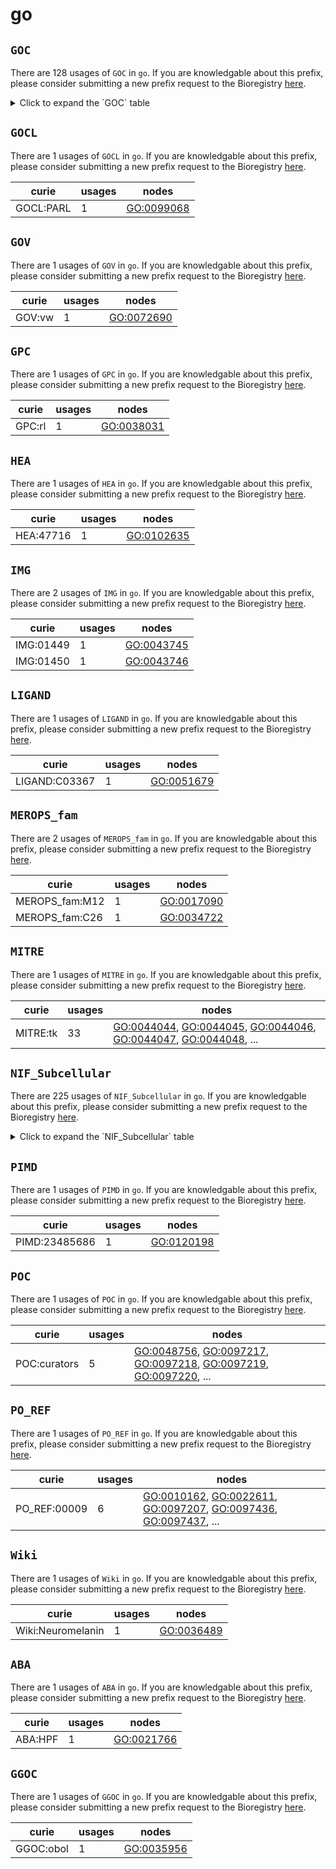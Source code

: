 # go

## `GOC`

There are 128 usages of `GOC` in `go`.
If you are knowledgable about this prefix, please consider submitting a new prefix
request to the Bioregistry [here](https://github.com/biopragmatics/bioregistry/issues/new?assignees=cthoyt&labels=New%2CPrefix&template=new-prefix.yml&title=%5BResource%5D%3A%20GOC).

<details>
<summary>Click to expand the `GOC` table</summary>

| curie                              |   usages | nodes                                                                                                                                                                                                                                                                                            |
|------------------------------------|----------|--------------------------------------------------------------------------------------------------------------------------------------------------------------------------------------------------------------------------------------------------------------------------------------------------|
| GOC:TermGenie                      |     4496 | [GO:0000917](http://purl.obolibrary.org/obo/GO_0000917), [GO:0002036](http://purl.obolibrary.org/obo/GO_0002036), [GO:0002037](http://purl.obolibrary.org/obo/GO_0002037), [GO:0002038](http://purl.obolibrary.org/obo/GO_0002038), [GO:0003352](http://purl.obolibrary.org/obo/GO_0003352), ... |
| GOC:mah                            |     2056 | [GO:0000014](http://purl.obolibrary.org/obo/GO_0000014), [GO:0000027](http://purl.obolibrary.org/obo/GO_0000027), [GO:0000028](http://purl.obolibrary.org/obo/GO_0000028), [GO:0000054](http://purl.obolibrary.org/obo/GO_0000054), [GO:0000055](http://purl.obolibrary.org/obo/GO_0000055), ... |
| GOC:tb                             |      867 | [GO:0000132](http://purl.obolibrary.org/obo/GO_0000132), [GO:0000148](http://purl.obolibrary.org/obo/GO_0000148), [GO:0000452](http://purl.obolibrary.org/obo/GO_0000452), [GO:0000459](http://purl.obolibrary.org/obo/GO_0000459), [GO:0000469](http://purl.obolibrary.org/obo/GO_0000469), ... |
| GOC:obol                           |      791 | [GO:0010411](http://purl.obolibrary.org/obo/GO_0010411), [GO:0032655](http://purl.obolibrary.org/obo/GO_0032655), [GO:0032695](http://purl.obolibrary.org/obo/GO_0032695), [GO:0032735](http://purl.obolibrary.org/obo/GO_0032735), [GO:0035947](http://purl.obolibrary.org/obo/GO_0035947), ... |
| GOC:bf                             |      758 | [GO:0000038](http://purl.obolibrary.org/obo/GO_0000038), [GO:0000165](http://purl.obolibrary.org/obo/GO_0000165), [GO:0000185](http://purl.obolibrary.org/obo/GO_0000185), [GO:0000186](http://purl.obolibrary.org/obo/GO_0000186), [GO:0000836](http://purl.obolibrary.org/obo/GO_0000836), ... |
| GOC:dph                            |      497 | [GO:0000146](http://purl.obolibrary.org/obo/GO_0000146), [GO:0000335](http://purl.obolibrary.org/obo/GO_0000335), [GO:0000336](http://purl.obolibrary.org/obo/GO_0000336), [GO:0000337](http://purl.obolibrary.org/obo/GO_0000337), [GO:0000749](http://purl.obolibrary.org/obo/GO_0000749), ... |
| GOC:add                            |      244 | [GO:0001779](http://purl.obolibrary.org/obo/GO_0001779), [GO:0001865](http://purl.obolibrary.org/obo/GO_0001865), [GO:0001867](http://purl.obolibrary.org/obo/GO_0001867), [GO:0001868](http://purl.obolibrary.org/obo/GO_0001868), [GO:0001869](http://purl.obolibrary.org/obo/GO_0001869), ... |
| GOC:vw                             |      173 | [GO:0000078](http://purl.obolibrary.org/obo/GO_0000078), [GO:0000196](http://purl.obolibrary.org/obo/GO_0000196), [GO:0000348](http://purl.obolibrary.org/obo/GO_0000348), [GO:0000365](http://purl.obolibrary.org/obo/GO_0000365), [GO:0000366](http://purl.obolibrary.org/obo/GO_0000366), ... |
| GOC:signaling                      |      133 | [GO:0000161](http://purl.obolibrary.org/obo/GO_0000161), [GO:0003136](http://purl.obolibrary.org/obo/GO_0003136), [GO:0003306](http://purl.obolibrary.org/obo/GO_0003306), [GO:0003308](http://purl.obolibrary.org/obo/GO_0003308), [GO:0005007](http://purl.obolibrary.org/obo/GO_0005007), ... |
| GOC:mtg_kidney_jan10               |       85 | [GO:0034672](http://purl.obolibrary.org/obo/GO_0034672), [GO:0039003](http://purl.obolibrary.org/obo/GO_0039003), [GO:0039006](http://purl.obolibrary.org/obo/GO_0039006), [GO:0039009](http://purl.obolibrary.org/obo/GO_0039009), [GO:0039011](http://purl.obolibrary.org/obo/GO_0039011), ... |
| GOC:dos                            |       79 | [GO:0008407](http://purl.obolibrary.org/obo/GO_0008407), [GO:0009415](http://purl.obolibrary.org/obo/GO_0009415), [GO:0009725](http://purl.obolibrary.org/obo/GO_0009725), [GO:0009733](http://purl.obolibrary.org/obo/GO_0009733), [GO:0009735](http://purl.obolibrary.org/obo/GO_0009735), ... |
| GOC:sl                             |       72 | [GO:0005980](http://purl.obolibrary.org/obo/GO_0005980), [GO:0005981](http://purl.obolibrary.org/obo/GO_0005981), [GO:0008584](http://purl.obolibrary.org/obo/GO_0008584), [GO:0008585](http://purl.obolibrary.org/obo/GO_0008585), [GO:0008610](http://purl.obolibrary.org/obo/GO_0008610), ... |
| GOC:jl                             |       62 | [GO:0006607](http://purl.obolibrary.org/obo/GO_0006607), [GO:0006928](http://purl.obolibrary.org/obo/GO_0006928), [GO:0009877](http://purl.obolibrary.org/obo/GO_0009877), [GO:0016032](http://purl.obolibrary.org/obo/GO_0016032), [GO:0019048](http://purl.obolibrary.org/obo/GO_0019048), ... |
| GOC:krc                            |       55 | [GO:0000950](http://purl.obolibrary.org/obo/GO_0000950), [GO:0000953](http://purl.obolibrary.org/obo/GO_0000953), [GO:0003918](http://purl.obolibrary.org/obo/GO_0003918), [GO:0004175](http://purl.obolibrary.org/obo/GO_0004175), [GO:0004252](http://purl.obolibrary.org/obo/GO_0004252), ... |
| GOC:rl                             |       53 | [GO:0000124](http://purl.obolibrary.org/obo/GO_0000124), [GO:0000159](http://purl.obolibrary.org/obo/GO_0000159), [GO:0001837](http://purl.obolibrary.org/obo/GO_0001837), [GO:0001905](http://purl.obolibrary.org/obo/GO_0001905), [GO:0001969](http://purl.obolibrary.org/obo/GO_0001969), ... |
| GOC:mtg_heart                      |       50 | [GO:0003139](http://purl.obolibrary.org/obo/GO_0003139), [GO:0003142](http://purl.obolibrary.org/obo/GO_0003142), [GO:0003146](http://purl.obolibrary.org/obo/GO_0003146), [GO:0003161](http://purl.obolibrary.org/obo/GO_0003161), [GO:0003162](http://purl.obolibrary.org/obo/GO_0003162), ... |
| GOC:pr                             |       39 | [GO:0005080](http://purl.obolibrary.org/obo/GO_0005080), [GO:0006490](http://purl.obolibrary.org/obo/GO_0006490), [GO:0007528](http://purl.obolibrary.org/obo/GO_0007528), [GO:0007595](http://purl.obolibrary.org/obo/GO_0007595), [GO:0008303](http://purl.obolibrary.org/obo/GO_0008303), ... |
| GOC:bhm                            |       37 | [GO:0000109](http://purl.obolibrary.org/obo/GO_0000109), [GO:0016602](http://purl.obolibrary.org/obo/GO_0016602), [GO:0017053](http://purl.obolibrary.org/obo/GO_0017053), [GO:0030008](http://purl.obolibrary.org/obo/GO_0030008), [GO:0031297](http://purl.obolibrary.org/obo/GO_0031297), ... |
| GOC:yaf                            |       37 | [GO:0003179](http://purl.obolibrary.org/obo/GO_0003179), [GO:0006636](http://purl.obolibrary.org/obo/GO_0006636), [GO:0006972](http://purl.obolibrary.org/obo/GO_0006972), [GO:0030223](http://purl.obolibrary.org/obo/GO_0030223), [GO:0035623](http://purl.obolibrary.org/obo/GO_0035623), ... |
| GOC:BHF                            |       37 | [GO:0030228](http://purl.obolibrary.org/obo/GO_0030228), [GO:0032615](http://purl.obolibrary.org/obo/GO_0032615), [GO:0032619](http://purl.obolibrary.org/obo/GO_0032619), [GO:0032620](http://purl.obolibrary.org/obo/GO_0032620), [GO:0032621](http://purl.obolibrary.org/obo/GO_0032621), ... |
| GOC:ab                             |       29 | [GO:0009897](http://purl.obolibrary.org/obo/GO_0009897), [GO:0009898](http://purl.obolibrary.org/obo/GO_0009898), [GO:0010009](http://purl.obolibrary.org/obo/GO_0010009), [GO:0031232](http://purl.obolibrary.org/obo/GO_0031232), [GO:0031233](http://purl.obolibrary.org/obo/GO_0031233), ... |
| GOC:bm                             |       25 | [GO:0019068](http://purl.obolibrary.org/obo/GO_0019068), [GO:0039631](http://purl.obolibrary.org/obo/GO_0039631), [GO:0039632](http://purl.obolibrary.org/obo/GO_0039632), [GO:0039633](http://purl.obolibrary.org/obo/GO_0039633), [GO:0043493](http://purl.obolibrary.org/obo/GO_0043493), ... |
| GOC:hjd                            |       24 | [GO:0000154](http://purl.obolibrary.org/obo/GO_0000154), [GO:0004397](http://purl.obolibrary.org/obo/GO_0004397), [GO:0004812](http://purl.obolibrary.org/obo/GO_0004812), [GO:0006400](http://purl.obolibrary.org/obo/GO_0006400), [GO:0009451](http://purl.obolibrary.org/obo/GO_0009451), ... |
| GOC:vk                             |       23 | [GO:0004497](http://purl.obolibrary.org/obo/GO_0004497), [GO:0005129](http://purl.obolibrary.org/obo/GO_0005129), [GO:0005157](http://purl.obolibrary.org/obo/GO_0005157), [GO:0019827](http://purl.obolibrary.org/obo/GO_0019827), [GO:0030330](http://purl.obolibrary.org/obo/GO_0030330), ... |
| GOC:go_curators                    |       21 | [GO:0000703](http://purl.obolibrary.org/obo/GO_0000703), [GO:0002060](http://purl.obolibrary.org/obo/GO_0002060), [GO:0002061](http://purl.obolibrary.org/obo/GO_0002061), [GO:0005345](http://purl.obolibrary.org/obo/GO_0005345), [GO:0005350](http://purl.obolibrary.org/obo/GO_0005350), ... |
| GOC:txnOH                          |       19 | [GO:0001109](http://purl.obolibrary.org/obo/GO_0001109), [GO:0001112](http://purl.obolibrary.org/obo/GO_0001112), [GO:0001172](http://purl.obolibrary.org/obo/GO_0001172), [GO:0001173](http://purl.obolibrary.org/obo/GO_0001173), [GO:0001192](http://purl.obolibrary.org/obo/GO_0001192), ... |
| GOC:cjm                            |       18 | [GO:0000502](http://purl.obolibrary.org/obo/GO_0000502), [GO:0001957](http://purl.obolibrary.org/obo/GO_0001957), [GO:0005922](http://purl.obolibrary.org/obo/GO_0005922), [GO:0008406](http://purl.obolibrary.org/obo/GO_0008406), [GO:0009654](http://purl.obolibrary.org/obo/GO_0009654), ... |
| GOC:cls                            |       18 | [GO:0021504](http://purl.obolibrary.org/obo/GO_0021504), [GO:0021539](http://purl.obolibrary.org/obo/GO_0021539), [GO:0021541](http://purl.obolibrary.org/obo/GO_0021541), [GO:0021547](http://purl.obolibrary.org/obo/GO_0021547), [GO:0021550](http://purl.obolibrary.org/obo/GO_0021550), ... |
| GOC:sart                           |       17 | [GO:0001669](http://purl.obolibrary.org/obo/GO_0001669), [GO:0007593](http://purl.obolibrary.org/obo/GO_0007593), [GO:0015276](http://purl.obolibrary.org/obo/GO_0015276), [GO:0016055](http://purl.obolibrary.org/obo/GO_0016055), [GO:0016322](http://purl.obolibrary.org/obo/GO_0016322), ... |
| GOC:ecd                            |       17 | [GO:0003435](http://purl.obolibrary.org/obo/GO_0003435), [GO:0003725](http://purl.obolibrary.org/obo/GO_0003725), [GO:0004745](http://purl.obolibrary.org/obo/GO_0004745), [GO:0008589](http://purl.obolibrary.org/obo/GO_0008589), [GO:0010501](http://purl.obolibrary.org/obo/GO_0010501), ... |
| GOC:autophagy                      |       15 | [GO:0000045](http://purl.obolibrary.org/obo/GO_0000045), [GO:0000421](http://purl.obolibrary.org/obo/GO_0000421), [GO:0000422](http://purl.obolibrary.org/obo/GO_0000422), [GO:0016240](http://purl.obolibrary.org/obo/GO_0016240), [GO:0016243](http://purl.obolibrary.org/obo/GO_0016243), ... |
| GOC:jh2                            |       15 | [GO:0005656](http://purl.obolibrary.org/obo/GO_0005656), [GO:0006267](http://purl.obolibrary.org/obo/GO_0006267), [GO:0006352](http://purl.obolibrary.org/obo/GO_0006352), [GO:0006354](http://purl.obolibrary.org/obo/GO_0006354), [GO:0016874](http://purl.obolibrary.org/obo/GO_0016874), ... |
| GOC:al                             |       14 | [GO:0005643](http://purl.obolibrary.org/obo/GO_0005643), [GO:0006611](http://purl.obolibrary.org/obo/GO_0006611), [GO:0006886](http://purl.obolibrary.org/obo/GO_0006886), [GO:0036127](http://purl.obolibrary.org/obo/GO_0036127), [GO:0036245](http://purl.obolibrary.org/obo/GO_0036245), ... |
| GOC:rk                             |       13 | [GO:0008544](http://purl.obolibrary.org/obo/GO_0008544), [GO:0009913](http://purl.obolibrary.org/obo/GO_0009913), [GO:0009957](http://purl.obolibrary.org/obo/GO_0009957), [GO:0010481](http://purl.obolibrary.org/obo/GO_0010481), [GO:0010482](http://purl.obolibrary.org/obo/GO_0010482), ... |
| GOC:sp                             |       13 | [GO:0035098](http://purl.obolibrary.org/obo/GO_0035098), [GO:0035605](http://purl.obolibrary.org/obo/GO_0035605), [GO:0036292](http://purl.obolibrary.org/obo/GO_0036292), [GO:0036310](http://purl.obolibrary.org/obo/GO_0036310), [GO:0036317](http://purl.obolibrary.org/obo/GO_0036317), ... |
| GOC:jp                             |       12 | [GO:0070086](http://purl.obolibrary.org/obo/GO_0070086), [GO:0070250](http://purl.obolibrary.org/obo/GO_0070250), [GO:0070300](http://purl.obolibrary.org/obo/GO_0070300), [GO:0070370](http://purl.obolibrary.org/obo/GO_0070370), [GO:0070417](http://purl.obolibrary.org/obo/GO_0070417), ... |
| GOC:rb                             |       11 | [GO:0004574](http://purl.obolibrary.org/obo/GO_0004574), [GO:0030956](http://purl.obolibrary.org/obo/GO_0030956), [GO:0035859](http://purl.obolibrary.org/obo/GO_0035859), [GO:0035965](http://purl.obolibrary.org/obo/GO_0035965), [GO:0036402](http://purl.obolibrary.org/obo/GO_0036402), ... |
| GOC:ebc                            |       11 | [GO:0008432](http://purl.obolibrary.org/obo/GO_0008432), [GO:0035639](http://purl.obolibrary.org/obo/GO_0035639), [GO:0035683](http://purl.obolibrary.org/obo/GO_0035683), [GO:0035684](http://purl.obolibrary.org/obo/GO_0035684), [GO:0035691](http://purl.obolibrary.org/obo/GO_0035691), ... |
| GOC:rph                            |       10 | [GO:0001822](http://purl.obolibrary.org/obo/GO_0001822), [GO:0007042](http://purl.obolibrary.org/obo/GO_0007042), [GO:0010917](http://purl.obolibrary.org/obo/GO_0010917), [GO:0010918](http://purl.obolibrary.org/obo/GO_0010918), [GO:0035752](http://purl.obolibrary.org/obo/GO_0035752), ... |
| GOC:kmv                            |       10 | [GO:0030056](http://purl.obolibrary.org/obo/GO_0030056), [GO:0031045](http://purl.obolibrary.org/obo/GO_0031045), [GO:0032127](http://purl.obolibrary.org/obo/GO_0032127), [GO:0032253](http://purl.obolibrary.org/obo/GO_0032253), [GO:0032256](http://purl.obolibrary.org/obo/GO_0032256), ... |
| GOC:elh                            |        9 | [GO:0003690](http://purl.obolibrary.org/obo/GO_0003690), [GO:0019985](http://purl.obolibrary.org/obo/GO_0019985), [GO:0042276](http://purl.obolibrary.org/obo/GO_0042276), [GO:0060543](http://purl.obolibrary.org/obo/GO_0060543), [GO:0070180](http://purl.obolibrary.org/obo/GO_0070180), ... |
| GOC:mcc                            |        9 | [GO:0005750](http://purl.obolibrary.org/obo/GO_0005750), [GO:0017062](http://purl.obolibrary.org/obo/GO_0017062), [GO:0030848](http://purl.obolibrary.org/obo/GO_0030848), [GO:0032865](http://purl.obolibrary.org/obo/GO_0032865), [GO:0034551](http://purl.obolibrary.org/obo/GO_0034551), ... |
| GOC:pg                             |        8 | [GO:0005096](http://purl.obolibrary.org/obo/GO_0005096), [GO:0039503](http://purl.obolibrary.org/obo/GO_0039503), [GO:0045087](http://purl.obolibrary.org/obo/GO_0045087), [GO:0052157](http://purl.obolibrary.org/obo/GO_0052157), [GO:0052167](http://purl.obolibrary.org/obo/GO_0052167), ... |
| GOC:mtg_lung                       |        8 | [GO:0007171](http://purl.obolibrary.org/obo/GO_0007171), [GO:0060424](http://purl.obolibrary.org/obo/GO_0060424), [GO:0060426](http://purl.obolibrary.org/obo/GO_0060426), [GO:0060428](http://purl.obolibrary.org/obo/GO_0060428), [GO:0060447](http://purl.obolibrary.org/obo/GO_0060447), ... |
| GOC:kad                            |        8 | [GO:0010279](http://purl.obolibrary.org/obo/GO_0010279), [GO:0035647](http://purl.obolibrary.org/obo/GO_0035647), [GO:0035798](http://purl.obolibrary.org/obo/GO_0035798), [GO:0047312](http://purl.obolibrary.org/obo/GO_0047312), [GO:0070382](http://purl.obolibrary.org/obo/GO_0070382), ... |
| GOC:rn                             |        8 | [GO:0036266](http://purl.obolibrary.org/obo/GO_0036266), [GO:0070651](http://purl.obolibrary.org/obo/GO_0070651), [GO:0071885](http://purl.obolibrary.org/obo/GO_0071885), [GO:0090282](http://purl.obolibrary.org/obo/GO_0090282), [GO:0120155](http://purl.obolibrary.org/obo/GO_0120155), ... |
| GOC:jh                             |        7 | [GO:0000404](http://purl.obolibrary.org/obo/GO_0000404), [GO:0016682](http://purl.obolibrary.org/obo/GO_0016682), [GO:0035484](http://purl.obolibrary.org/obo/GO_0035484), [GO:0035486](http://purl.obolibrary.org/obo/GO_0035486), [GO:0035488](http://purl.obolibrary.org/obo/GO_0035488), ... |
| GOC:mtg_cardiac_conduct_nov11      |        7 | [GO:0005222](http://purl.obolibrary.org/obo/GO_0005222), [GO:0060921](http://purl.obolibrary.org/obo/GO_0060921), [GO:0060930](http://purl.obolibrary.org/obo/GO_0060930), [GO:0060931](http://purl.obolibrary.org/obo/GO_0060931), [GO:0086024](http://purl.obolibrary.org/obo/GO_0086024), ... |
| GOC:jsg                            |        7 | [GO:0008022](http://purl.obolibrary.org/obo/GO_0008022), [GO:0018160](http://purl.obolibrary.org/obo/GO_0018160), [GO:0018220](http://purl.obolibrary.org/obo/GO_0018220), [GO:0018221](http://purl.obolibrary.org/obo/GO_0018221), [GO:0036290](http://purl.obolibrary.org/obo/GO_0036290), ... |
| GOC:tair_curators                  |        7 | [GO:0010263](http://purl.obolibrary.org/obo/GO_0010263), [GO:0010683](http://purl.obolibrary.org/obo/GO_0010683), [GO:0010684](http://purl.obolibrary.org/obo/GO_0010684), [GO:0010685](http://purl.obolibrary.org/obo/GO_0010685), [GO:0010686](http://purl.obolibrary.org/obo/GO_0010686), ... |
| GOC:di                             |        7 | [GO:0036164](http://purl.obolibrary.org/obo/GO_0036164), [GO:0036165](http://purl.obolibrary.org/obo/GO_0036165), [GO:0036187](http://purl.obolibrary.org/obo/GO_0036187), [GO:0036240](http://purl.obolibrary.org/obo/GO_0036240), [GO:0036267](http://purl.obolibrary.org/obo/GO_0036267), ... |
| GOC:vesicles                       |        7 | [GO:0070062](http://purl.obolibrary.org/obo/GO_0070062), [GO:0071971](http://purl.obolibrary.org/obo/GO_0071971), [GO:0097189](http://purl.obolibrary.org/obo/GO_0097189), [GO:1903551](http://purl.obolibrary.org/obo/GO_1903551), [GO:1903552](http://purl.obolibrary.org/obo/GO_1903552), ... |
| GOC:rv                             |        7 | [GO:0071605](http://purl.obolibrary.org/obo/GO_0071605), [GO:0071606](http://purl.obolibrary.org/obo/GO_0071606), [GO:0071607](http://purl.obolibrary.org/obo/GO_0071607), [GO:0071608](http://purl.obolibrary.org/obo/GO_0071608), [GO:0071609](http://purl.obolibrary.org/obo/GO_0071609), ... |
| GOC:md                             |        6 | [GO:0030287](http://purl.obolibrary.org/obo/GO_0030287), [GO:0036407](http://purl.obolibrary.org/obo/GO_0036407), [GO:0036418](http://purl.obolibrary.org/obo/GO_0036418), [GO:0036419](http://purl.obolibrary.org/obo/GO_0036419), [GO:0036420](http://purl.obolibrary.org/obo/GO_0036420), ... |
| GOC:pamgo_curators                 |        6 | [GO:0034051](http://purl.obolibrary.org/obo/GO_0034051), [GO:0034052](http://purl.obolibrary.org/obo/GO_0034052), [GO:0034053](http://purl.obolibrary.org/obo/GO_0034053), [GO:0034054](http://purl.obolibrary.org/obo/GO_0034054), [GO:0034055](http://purl.obolibrary.org/obo/GO_0034055), ... |
| GOC:dgf                            |        5 | [GO:0000197](http://purl.obolibrary.org/obo/GO_0000197), [GO:0000198](http://purl.obolibrary.org/obo/GO_0000198), [GO:0000199](http://purl.obolibrary.org/obo/GO_0000199), [GO:0000200](http://purl.obolibrary.org/obo/GO_0000200), [GO:0070390](http://purl.obolibrary.org/obo/GO_0070390), ... |
| GOC:mtg_chebi_dec09                |        5 | [GO:0009057](http://purl.obolibrary.org/obo/GO_0009057), [GO:0009059](http://purl.obolibrary.org/obo/GO_0009059), [GO:0043170](http://purl.obolibrary.org/obo/GO_0043170), [GO:0044260](http://purl.obolibrary.org/obo/GO_0044260), [GO:0044265](http://purl.obolibrary.org/obo/GO_0044265), ... |
| GOC:rs                             |        5 | [GO:0015986](http://purl.obolibrary.org/obo/GO_0015986), [GO:0035595](http://purl.obolibrary.org/obo/GO_0035595), [GO:0071938](http://purl.obolibrary.org/obo/GO_0071938), [GO:0071939](http://purl.obolibrary.org/obo/GO_0071939), [GO:0072541](http://purl.obolibrary.org/obo/GO_0072541), ... |
| GOC:jc                             |        5 | [GO:0038173](http://purl.obolibrary.org/obo/GO_0038173), [GO:0038178](http://purl.obolibrary.org/obo/GO_0038178), [GO:0051386](http://purl.obolibrary.org/obo/GO_0051386), [GO:0051387](http://purl.obolibrary.org/obo/GO_0051387), [GO:0051388](http://purl.obolibrary.org/obo/GO_0051388), ... |
| GOC:mengo_curators                 |        5 | [GO:1900682](http://purl.obolibrary.org/obo/GO_1900682), [GO:1901061](http://purl.obolibrary.org/obo/GO_1901061), [GO:1901064](http://purl.obolibrary.org/obo/GO_1901064), [GO:1901065](http://purl.obolibrary.org/obo/GO_1901065), [GO:1902665](http://purl.obolibrary.org/obo/GO_1902665), ... |
| GOC:dgh                            |        4 | [GO:0021768](http://purl.obolibrary.org/obo/GO_0021768), [GO:0021770](http://purl.obolibrary.org/obo/GO_0021770), [GO:0021771](http://purl.obolibrary.org/obo/GO_0021771), [GO:0070121](http://purl.obolibrary.org/obo/GO_0070121)                                                               |
| GOC:ah                             |        4 | [GO:0031648](http://purl.obolibrary.org/obo/GO_0031648), [GO:0050821](http://purl.obolibrary.org/obo/GO_0050821), [GO:0050822](http://purl.obolibrary.org/obo/GO_0050822), [GO:1904936](http://purl.obolibrary.org/obo/GO_1904936)                                                               |
| GOC:mtg_25march11                  |        4 | [GO:0035810](http://purl.obolibrary.org/obo/GO_0035810), [GO:0035811](http://purl.obolibrary.org/obo/GO_0035811), [GO:0035815](http://purl.obolibrary.org/obo/GO_0035815), [GO:0035818](http://purl.obolibrary.org/obo/GO_0035818)                                                               |
| GOC:amm                            |        4 | [GO:0036300](http://purl.obolibrary.org/obo/GO_0036300), [GO:0071532](http://purl.obolibrary.org/obo/GO_0071532), [GO:0071533](http://purl.obolibrary.org/obo/GO_0071533), [GO:0071537](http://purl.obolibrary.org/obo/GO_0071537)                                                               |
| GOC:uh                             |        4 | [GO:0036323](http://purl.obolibrary.org/obo/GO_0036323), [GO:0036324](http://purl.obolibrary.org/obo/GO_0036324), [GO:0036325](http://purl.obolibrary.org/obo/GO_0036325), [GO:0036332](http://purl.obolibrary.org/obo/GO_0036332)                                                               |
| GOC:nhn                            |        4 | [GO:0036339](http://purl.obolibrary.org/obo/GO_0036339), [GO:0038157](http://purl.obolibrary.org/obo/GO_0038157), [GO:0038163](http://purl.obolibrary.org/obo/GO_0038163), [GO:0038192](http://purl.obolibrary.org/obo/GO_0038192)                                                               |
| GOC:bc                             |        4 | [GO:0043121](http://purl.obolibrary.org/obo/GO_0043121), [GO:0098883](http://purl.obolibrary.org/obo/GO_0098883), [GO:0140058](http://purl.obolibrary.org/obo/GO_0140058), [GO:0150051](http://purl.obolibrary.org/obo/GO_0150051)                                                               |
| GOC:lnp                            |        4 | [GO:0062011](http://purl.obolibrary.org/obo/GO_0062011), [GO:0110078](http://purl.obolibrary.org/obo/GO_0110078), [GO:0120123](http://purl.obolibrary.org/obo/GO_0120123), [GO:0120157](http://purl.obolibrary.org/obo/GO_0120157)                                                               |
| GOC:ach                            |        4 | [GO:0120280](http://purl.obolibrary.org/obo/GO_0120280), [GO:0120309](http://purl.obolibrary.org/obo/GO_0120309), [GO:0120311](http://purl.obolibrary.org/obo/GO_0120311), [GO:0120326](http://purl.obolibrary.org/obo/GO_0120326)                                                               |
| GOC:nc                             |        3 | [GO:0000333](http://purl.obolibrary.org/obo/GO_0000333), [GO:1990682](http://purl.obolibrary.org/obo/GO_1990682), [GO:1990879](http://purl.obolibrary.org/obo/GO_1990879)                                                                                                                        |
| GOC:cilia                          |        3 | [GO:0003351](http://purl.obolibrary.org/obo/GO_0003351), [GO:0005814](http://purl.obolibrary.org/obo/GO_0005814), [GO:0060287](http://purl.obolibrary.org/obo/GO_0060287)                                                                                                                        |
| GOC:mtg_apoptosis                  |        3 | [GO:0004197](http://purl.obolibrary.org/obo/GO_0004197), [GO:0060033](http://purl.obolibrary.org/obo/GO_0060033), [GO:0097153](http://purl.obolibrary.org/obo/GO_0097153)                                                                                                                        |
| GOC:cb                             |        3 | [GO:0005242](http://purl.obolibrary.org/obo/GO_0005242), [GO:0070581](http://purl.obolibrary.org/obo/GO_0070581), [GO:0070582](http://purl.obolibrary.org/obo/GO_0070582)                                                                                                                        |
| GOC:ai                             |        3 | [GO:0009081](http://purl.obolibrary.org/obo/GO_0009081), [GO:0009082](http://purl.obolibrary.org/obo/GO_0009082), [GO:0009083](http://purl.obolibrary.org/obo/GO_0009083)                                                                                                                        |
| GOC:PO_curators                    |        3 | [GO:0009835](http://purl.obolibrary.org/obo/GO_0009835), [GO:0022611](http://purl.obolibrary.org/obo/GO_0022611), [GO:0048438](http://purl.obolibrary.org/obo/GO_0048438)                                                                                                                        |
| GOC:imk                            |        3 | [GO:0016507](http://purl.obolibrary.org/obo/GO_0016507), [GO:0070678](http://purl.obolibrary.org/obo/GO_0070678), [GO:0071915](http://purl.obolibrary.org/obo/GO_0071915)                                                                                                                        |
| GOC:pf                             |        3 | [GO:0031164](http://purl.obolibrary.org/obo/GO_0031164), [GO:0034260](http://purl.obolibrary.org/obo/GO_0034260), [GO:0070685](http://purl.obolibrary.org/obo/GO_0070685)                                                                                                                        |
| GOC:ans                            |        3 | [GO:0032541](http://purl.obolibrary.org/obo/GO_0032541), [GO:0035927](http://purl.obolibrary.org/obo/GO_0035927), [GO:0035928](http://purl.obolibrary.org/obo/GO_0035928)                                                                                                                        |
| GOC:mw                             |        3 | [GO:0036134](http://purl.obolibrary.org/obo/GO_0036134), [GO:0036153](http://purl.obolibrary.org/obo/GO_0036153), [GO:0036154](http://purl.obolibrary.org/obo/GO_0036154)                                                                                                                        |
| GOC:pad                            |        3 | [GO:0061742](http://purl.obolibrary.org/obo/GO_0061742), [GO:0071211](http://purl.obolibrary.org/obo/GO_0071211), [GO:1990316](http://purl.obolibrary.org/obo/GO_1990316)                                                                                                                        |
| GOC:se                             |        2 | [GO:0000214](http://purl.obolibrary.org/obo/GO_0000214), [GO:0035601](http://purl.obolibrary.org/obo/GO_0035601)                                                                                                                                                                                 |
| GOC:mtg_cardio                     |        2 | [GO:0003050](http://purl.obolibrary.org/obo/GO_0003050), [GO:0021811](http://purl.obolibrary.org/obo/GO_0021811)                                                                                                                                                                                 |
| GOC:cjk                            |        2 | [GO:0005839](http://purl.obolibrary.org/obo/GO_0005839), [GO:0016593](http://purl.obolibrary.org/obo/GO_0016593)                                                                                                                                                                                 |
| GOC:mcc2                           |        2 | [GO:0009758](http://purl.obolibrary.org/obo/GO_0009758), [GO:0043610](http://purl.obolibrary.org/obo/GO_0043610)                                                                                                                                                                                 |
| GOC:curators                       |        2 | [GO:0030220](http://purl.obolibrary.org/obo/GO_0030220), [GO:0046146](http://purl.obolibrary.org/obo/GO_0046146)                                                                                                                                                                                 |
| GOC:ha                             |        2 | [GO:0031594](http://purl.obolibrary.org/obo/GO_0031594), [GO:0062130](http://purl.obolibrary.org/obo/GO_0062130)                                                                                                                                                                                 |
| GOC:hp                             |        2 | [GO:0035456](http://purl.obolibrary.org/obo/GO_0035456), [GO:0036275](http://purl.obolibrary.org/obo/GO_0036275)                                                                                                                                                                                 |
| GOC:als                            |        2 | [GO:0036413](http://purl.obolibrary.org/obo/GO_0036413), [GO:1990256](http://purl.obolibrary.org/obo/GO_1990256)                                                                                                                                                                                 |
| GOC:am                             |        2 | [GO:0036447](http://purl.obolibrary.org/obo/GO_0036447), [GO:1990464](http://purl.obolibrary.org/obo/GO_1990464)                                                                                                                                                                                 |
| GOC:lb                             |        2 | [GO:0036449](http://purl.obolibrary.org/obo/GO_0036449), [GO:0047677](http://purl.obolibrary.org/obo/GO_0047677)                                                                                                                                                                                 |
| GOC:tfm                            |        2 | [GO:0044286](http://purl.obolibrary.org/obo/GO_0044286), [GO:0071948](http://purl.obolibrary.org/obo/GO_0071948)                                                                                                                                                                                 |
| GOC:rc                             |        2 | [GO:0048718](http://purl.obolibrary.org/obo/GO_0048718), [GO:0048725](http://purl.obolibrary.org/obo/GO_0048725)                                                                                                                                                                                 |
| GOC:MAH                            |        2 | [GO:0070525](http://purl.obolibrary.org/obo/GO_0070525), [GO:0070817](http://purl.obolibrary.org/obo/GO_0070817)                                                                                                                                                                                 |
| GOC:dh                             |        2 | [GO:0070909](http://purl.obolibrary.org/obo/GO_0070909), [GO:0070968](http://purl.obolibrary.org/obo/GO_0070968)                                                                                                                                                                                 |
| GOC:rjd                            |        2 | [GO:0110094](http://purl.obolibrary.org/obo/GO_0110094), [GO:0120031](http://purl.obolibrary.org/obo/GO_0120031)                                                                                                                                                                                 |
| GOC:mls                            |        2 | [GO:1902074](http://purl.obolibrary.org/obo/GO_1902074), [GO:1902075](http://purl.obolibrary.org/obo/GO_1902075)                                                                                                                                                                                 |
| GOC:mgi_curators                   |        1 | [GO:0001949](http://purl.obolibrary.org/obo/GO_0001949)                                                                                                                                                                                                                                          |
| GOC:pm                             |        1 | [GO:0006509](http://purl.obolibrary.org/obo/GO_0006509)                                                                                                                                                                                                                                          |
| GOC:cuators                        |        1 | [GO:0009229](http://purl.obolibrary.org/obo/GO_0009229)                                                                                                                                                                                                                                          |
| GOC:syr                            |        1 | [GO:0010213](http://purl.obolibrary.org/obo/GO_0010213)                                                                                                                                                                                                                                          |
| GOC:kd                             |        1 | [GO:0015039](http://purl.obolibrary.org/obo/GO_0015039)                                                                                                                                                                                                                                          |
| GOC:fj                             |        1 | [GO:0015280](http://purl.obolibrary.org/obo/GO_0015280)                                                                                                                                                                                                                                          |
| GOC:pde                            |        1 | [GO:0030168](http://purl.obolibrary.org/obo/GO_0030168)                                                                                                                                                                                                                                          |
| GOC:db                             |        1 | [GO:0032790](http://purl.obolibrary.org/obo/GO_0032790)                                                                                                                                                                                                                                          |
| GOC:crds                           |        1 | [GO:0036370](http://purl.obolibrary.org/obo/GO_0036370)                                                                                                                                                                                                                                          |
| GOC:20238016                       |        1 | [GO:0036372](http://purl.obolibrary.org/obo/GO_0036372)                                                                                                                                                                                                                                          |
| GOC:gap                            |        1 | [GO:0038194](http://purl.obolibrary.org/obo/GO_0038194)                                                                                                                                                                                                                                          |
| GOC:rf                             |        1 | [GO:0039509](http://purl.obolibrary.org/obo/GO_0039509)                                                                                                                                                                                                                                          |
| GOC:ch                             |        1 | [GO:0039662](http://purl.obolibrary.org/obo/GO_0039662)                                                                                                                                                                                                                                          |
| GOC:ceb                            |        1 | [GO:0048014](http://purl.obolibrary.org/obo/GO_0048014)                                                                                                                                                                                                                                          |
| GOC:molecular_function_refactoring |        1 | [GO:0048018](http://purl.obolibrary.org/obo/GO_0048018)                                                                                                                                                                                                                                          |
| GOC:mtg_signaling                  |        1 | [GO:0048019](http://purl.obolibrary.org/obo/GO_0048019)                                                                                                                                                                                                                                          |
| GOC:br                             |        1 | [GO:0048205](http://purl.obolibrary.org/obo/GO_0048205)                                                                                                                                                                                                                                          |
| GOC:17911382                       |        1 | [GO:0048286](http://purl.obolibrary.org/obo/GO_0048286)                                                                                                                                                                                                                                          |
| GOC:mtg_muscle                     |        1 | [GO:0055013](http://purl.obolibrary.org/obo/GO_0055013)                                                                                                                                                                                                                                          |
| GOC:26493087                       |        1 | [GO:0061751](http://purl.obolibrary.org/obo/GO_0061751)                                                                                                                                                                                                                                          |
| GOC:nln                            |        1 | [GO:0070216](http://purl.obolibrary.org/obo/GO_0070216)                                                                                                                                                                                                                                          |
| GOC:sre                            |        1 | [GO:0070274](http://purl.obolibrary.org/obo/GO_0070274)                                                                                                                                                                                                                                          |
| GOC:mm2                            |        1 | [GO:0070652](http://purl.obolibrary.org/obo/GO_0070652)                                                                                                                                                                                                                                          |
| GOC:ma                             |        1 | [GO:0071072](http://purl.obolibrary.org/obo/GO_0071072)                                                                                                                                                                                                                                          |
| GOC:cvs                            |        1 | [GO:0071907](http://purl.obolibrary.org/obo/GO_0071907)                                                                                                                                                                                                                                          |
| GOC:mtg_signal                     |        1 | [GO:0090263](http://purl.obolibrary.org/obo/GO_0090263)                                                                                                                                                                                                                                          |
| GOC:mr                             |        1 | [GO:0090664](http://purl.obolibrary.org/obo/GO_0090664)                                                                                                                                                                                                                                          |
| GOC:kvm                            |        1 | [GO:0093002](http://purl.obolibrary.org/obo/GO_0093002)                                                                                                                                                                                                                                          |
| GOC:22139915                       |        1 | [GO:0097394](http://purl.obolibrary.org/obo/GO_0097394)                                                                                                                                                                                                                                          |
| GOC:sgd_curators                   |        1 | [GO:1901089](http://purl.obolibrary.org/obo/GO_1901089)                                                                                                                                                                                                                                          |
| GOC:tt                             |        1 | [GO:1902706](http://purl.obolibrary.org/obo/GO_1902706)                                                                                                                                                                                                                                          |
| GOC:hal                            |        1 | [GO:1904447](http://purl.obolibrary.org/obo/GO_1904447)                                                                                                                                                                                                                                          |

</details>

## `GOCL`

There are 1 usages of `GOCL` in `go`.
If you are knowledgable about this prefix, please consider submitting a new prefix
request to the Bioregistry [here](https://github.com/biopragmatics/bioregistry/issues/new?assignees=cthoyt&labels=New%2CPrefix&template=new-prefix.yml&title=%5BResource%5D%3A%20GOCL).

| curie     |   usages | nodes                                                   |
|-----------|----------|---------------------------------------------------------|
| GOCL:PARL |        1 | [GO:0099068](http://purl.obolibrary.org/obo/GO_0099068) |

## `GOV`

There are 1 usages of `GOV` in `go`.
If you are knowledgable about this prefix, please consider submitting a new prefix
request to the Bioregistry [here](https://github.com/biopragmatics/bioregistry/issues/new?assignees=cthoyt&labels=New%2CPrefix&template=new-prefix.yml&title=%5BResource%5D%3A%20GOV).

| curie   |   usages | nodes                                                   |
|---------|----------|---------------------------------------------------------|
| GOV:vw  |        1 | [GO:0072690](http://purl.obolibrary.org/obo/GO_0072690) |

## `GPC`

There are 1 usages of `GPC` in `go`.
If you are knowledgable about this prefix, please consider submitting a new prefix
request to the Bioregistry [here](https://github.com/biopragmatics/bioregistry/issues/new?assignees=cthoyt&labels=New%2CPrefix&template=new-prefix.yml&title=%5BResource%5D%3A%20GPC).

| curie   |   usages | nodes                                                   |
|---------|----------|---------------------------------------------------------|
| GPC:rl  |        1 | [GO:0038031](http://purl.obolibrary.org/obo/GO_0038031) |

## `HEA`

There are 1 usages of `HEA` in `go`.
If you are knowledgable about this prefix, please consider submitting a new prefix
request to the Bioregistry [here](https://github.com/biopragmatics/bioregistry/issues/new?assignees=cthoyt&labels=New%2CPrefix&template=new-prefix.yml&title=%5BResource%5D%3A%20HEA).

| curie     |   usages | nodes                                                   |
|-----------|----------|---------------------------------------------------------|
| HEA:47716 |        1 | [GO:0102635](http://purl.obolibrary.org/obo/GO_0102635) |

## `IMG`

There are 2 usages of `IMG` in `go`.
If you are knowledgable about this prefix, please consider submitting a new prefix
request to the Bioregistry [here](https://github.com/biopragmatics/bioregistry/issues/new?assignees=cthoyt&labels=New%2CPrefix&template=new-prefix.yml&title=%5BResource%5D%3A%20IMG).

| curie     |   usages | nodes                                                   |
|-----------|----------|---------------------------------------------------------|
| IMG:01449 |        1 | [GO:0043745](http://purl.obolibrary.org/obo/GO_0043745) |
| IMG:01450 |        1 | [GO:0043746](http://purl.obolibrary.org/obo/GO_0043746) |

## `LIGAND`

There are 1 usages of `LIGAND` in `go`.
If you are knowledgable about this prefix, please consider submitting a new prefix
request to the Bioregistry [here](https://github.com/biopragmatics/bioregistry/issues/new?assignees=cthoyt&labels=New%2CPrefix&template=new-prefix.yml&title=%5BResource%5D%3A%20LIGAND).

| curie         |   usages | nodes                                                   |
|---------------|----------|---------------------------------------------------------|
| LIGAND:C03367 |        1 | [GO:0051679](http://purl.obolibrary.org/obo/GO_0051679) |

## `MEROPS_fam`

There are 2 usages of `MEROPS_fam` in `go`.
If you are knowledgable about this prefix, please consider submitting a new prefix
request to the Bioregistry [here](https://github.com/biopragmatics/bioregistry/issues/new?assignees=cthoyt&labels=New%2CPrefix&template=new-prefix.yml&title=%5BResource%5D%3A%20MEROPS_fam).

| curie          |   usages | nodes                                                   |
|----------------|----------|---------------------------------------------------------|
| MEROPS_fam:M12 |        1 | [GO:0017090](http://purl.obolibrary.org/obo/GO_0017090) |
| MEROPS_fam:C26 |        1 | [GO:0034722](http://purl.obolibrary.org/obo/GO_0034722) |

## `MITRE`

There are 1 usages of `MITRE` in `go`.
If you are knowledgable about this prefix, please consider submitting a new prefix
request to the Bioregistry [here](https://github.com/biopragmatics/bioregistry/issues/new?assignees=cthoyt&labels=New%2CPrefix&template=new-prefix.yml&title=%5BResource%5D%3A%20MITRE).

| curie    |   usages | nodes                                                                                                                                                                                                                                                                                            |
|----------|----------|--------------------------------------------------------------------------------------------------------------------------------------------------------------------------------------------------------------------------------------------------------------------------------------------------|
| MITRE:tk |       33 | [GO:0044044](http://purl.obolibrary.org/obo/GO_0044044), [GO:0044045](http://purl.obolibrary.org/obo/GO_0044045), [GO:0044046](http://purl.obolibrary.org/obo/GO_0044046), [GO:0044047](http://purl.obolibrary.org/obo/GO_0044047), [GO:0044048](http://purl.obolibrary.org/obo/GO_0044048), ... |

## `NIF_Subcellular`

There are 225 usages of `NIF_Subcellular` in `go`.
If you are knowledgable about this prefix, please consider submitting a new prefix
request to the Bioregistry [here](https://github.com/biopragmatics/bioregistry/issues/new?assignees=cthoyt&labels=New%2CPrefix&template=new-prefix.yml&title=%5BResource%5D%3A%20NIF_Subcellular).

<details>
<summary>Click to expand the `NIF_Subcellular` table</summary>

| curie                                |   usages | nodes                                                                                                            |
|--------------------------------------|----------|------------------------------------------------------------------------------------------------------------------|
| NIF_Subcellular:sao1186862860        |        2 | [GO:0044225](http://purl.obolibrary.org/obo/GO_0044225), [GO:0044226](http://purl.obolibrary.org/obo/GO_0044226) |
| NIF_Subcellular:sao28175134          |        2 | [GO:0044292](http://purl.obolibrary.org/obo/GO_0044292), [GO:0044293](http://purl.obolibrary.org/obo/GO_0044293) |
| NIF_Subcellular:sao1594955670        |        2 | [GO:0044294](http://purl.obolibrary.org/obo/GO_0044294), [GO:0044295](http://purl.obolibrary.org/obo/GO_0044295) |
| NIF_Subcellular:sao1186327184        |        1 | [GO:0000262](http://purl.obolibrary.org/obo/GO_0000262)                                                          |
| NIF_Subcellular:sao1615953555        |        1 | [GO:0000785](http://purl.obolibrary.org/obo/GO_0000785)                                                          |
| NIF_Subcellular:sao445485807         |        1 | [GO:0000791](http://purl.obolibrary.org/obo/GO_0000791)                                                          |
| NIF_Subcellular:sao581845896         |        1 | [GO:0000792](http://purl.obolibrary.org/obo/GO_0000792)                                                          |
| NIF_Subcellular:sao785001660         |        1 | [GO:0001518](http://purl.obolibrary.org/obo/GO_0001518)                                                          |
| NIF_Subcellular:sao1841764412        |        1 | [GO:0001651](http://purl.obolibrary.org/obo/GO_0001651)                                                          |
| NIF_Subcellular:sao1217793903        |        1 | [GO:0001652](http://purl.obolibrary.org/obo/GO_0001652)                                                          |
| NIF_Subcellular:sao1571698684        |        1 | [GO:0001740](http://purl.obolibrary.org/obo/GO_0001740)                                                          |
| NIF_Subcellular:sao1337158144        |        1 | [GO:0005575](http://purl.obolibrary.org/obo/GO_0005575)                                                          |
| NIF_Subcellular:sao1425028079        |        1 | [GO:0005615](http://purl.obolibrary.org/obo/GO_0005615)                                                          |
| NIF_Subcellular:sao1813327414        |        1 | [GO:0005623](http://purl.obolibrary.org/obo/GO_0005623)                                                          |
| NIF_Subcellular:sao1702920020        |        1 | [GO:0005634](http://purl.obolibrary.org/obo/GO_0005634)                                                          |
| NIF_Subcellular:sao1612527463        |        1 | [GO:0005637](http://purl.obolibrary.org/obo/GO_0005637)                                                          |
| NIF_Subcellular:sao1617136075        |        1 | [GO:0005640](http://purl.obolibrary.org/obo/GO_0005640)                                                          |
| NIF_Subcellular:sao220861693         |        1 | [GO:0005643](http://purl.obolibrary.org/obo/GO_0005643)                                                          |
| NIF_Subcellular:sao1455996588        |        1 | [GO:0005652](http://purl.obolibrary.org/obo/GO_0005652)                                                          |
| NIF_Subcellular:sao661522542         |        1 | [GO:0005654](http://purl.obolibrary.org/obo/GO_0005654)                                                          |
| NIF_Subcellular:sao1820400233        |        1 | [GO:0005730](http://purl.obolibrary.org/obo/GO_0005730)                                                          |
| NIF_Subcellular:sao1860313010        |        1 | [GO:0005739](http://purl.obolibrary.org/obo/GO_0005739)                                                          |
| NIF_Subcellular:sao1289741256        |        1 | [GO:0005741](http://purl.obolibrary.org/obo/GO_0005741)                                                          |
| NIF_Subcellular:sao1371347282        |        1 | [GO:0005743](http://purl.obolibrary.org/obo/GO_0005743)                                                          |
| NIF_Subcellular:sao118944228         |        1 | [GO:0005758](http://purl.obolibrary.org/obo/GO_0005758)                                                          |
| NIF_Subcellular:sao1804523077        |        1 | [GO:0005759](http://purl.obolibrary.org/obo/GO_0005759)                                                          |
| NIF_Subcellular:sao585356902         |        1 | [GO:0005764](http://purl.obolibrary.org/obo/GO_0005764)                                                          |
| NIF_Subcellular:sao1140587416        |        1 | [GO:0005766](http://purl.obolibrary.org/obo/GO_0005766)                                                          |
| NIF_Subcellular:sao1549842807        |        1 | [GO:0005767](http://purl.obolibrary.org/obo/GO_0005767)                                                          |
| NIF_Subcellular:sao1720343330        |        1 | [GO:0005768](http://purl.obolibrary.org/obo/GO_0005768)                                                          |
| NIF_Subcellular:nlx_subcell_20090701 |        1 | [GO:0005769](http://purl.obolibrary.org/obo/GO_0005769)                                                          |
| NIF_Subcellular:nlx_subcell_20090702 |        1 | [GO:0005770](http://purl.obolibrary.org/obo/GO_0005770)                                                          |
| NIF_Subcellular:sao2045955158        |        1 | [GO:0005771](http://purl.obolibrary.org/obo/GO_0005771)                                                          |
| NIF_Subcellular:sao8663416959        |        1 | [GO:0005776](http://purl.obolibrary.org/obo/GO_0005776)                                                          |
| NIF_Subcellular:sao499555322         |        1 | [GO:0005777](http://purl.obolibrary.org/obo/GO_0005777)                                                          |
| NIF_Subcellular:sao1036339110        |        1 | [GO:0005783](http://purl.obolibrary.org/obo/GO_0005783)                                                          |
| NIF_Subcellular:sao710427438         |        1 | [GO:0005790](http://purl.obolibrary.org/obo/GO_0005790)                                                          |
| NIF_Subcellular:sao1881364067        |        1 | [GO:0005791](http://purl.obolibrary.org/obo/GO_0005791)                                                          |
| NIF_Subcellular:sao451912436         |        1 | [GO:0005794](http://purl.obolibrary.org/obo/GO_0005794)                                                          |
| NIF_Subcellular:sao819927218         |        1 | [GO:0005798](http://purl.obolibrary.org/obo/GO_0005798)                                                          |
| NIF_Subcellular:sao632188024         |        1 | [GO:0005801](http://purl.obolibrary.org/obo/GO_0005801)                                                          |
| NIF_Subcellular:sao9456487           |        1 | [GO:0005802](http://purl.obolibrary.org/obo/GO_0005802)                                                          |
| NIF_Subcellular:sao95019936          |        1 | [GO:0005814](http://purl.obolibrary.org/obo/GO_0005814)                                                          |
| NIF_Subcellular:sao101633890         |        1 | [GO:0005829](http://purl.obolibrary.org/obo/GO_0005829)                                                          |
| NIF_Subcellular:sao1429207766        |        1 | [GO:0005840](http://purl.obolibrary.org/obo/GO_0005840)                                                          |
| NIF_Subcellular:sao1038025871        |        1 | [GO:0005844](http://purl.obolibrary.org/obo/GO_0005844)                                                          |
| NIF_Subcellular:sao1846835077        |        1 | [GO:0005874](http://purl.obolibrary.org/obo/GO_0005874)                                                          |
| NIF_Subcellular:sao952483289         |        1 | [GO:0005882](http://purl.obolibrary.org/obo/GO_0005882)                                                          |
| NIF_Subcellular:sao1316272517        |        1 | [GO:0005883](http://purl.obolibrary.org/obo/GO_0005883)                                                          |
| NIF_Subcellular:sao1588493326        |        1 | [GO:0005884](http://purl.obolibrary.org/obo/GO_0005884)                                                          |
| NIF_Subcellular:sao1663586795        |        1 | [GO:0005886](http://purl.obolibrary.org/obo/GO_0005886)                                                          |
| NIF_Subcellular:sao671419673         |        1 | [GO:0005902](http://purl.obolibrary.org/obo/GO_0005902)                                                          |
| NIF_Subcellular:sao1969557946        |        1 | [GO:0005905](http://purl.obolibrary.org/obo/GO_0005905)                                                          |
| NIF_Subcellular:sao1922892319        |        1 | [GO:0005911](http://purl.obolibrary.org/obo/GO_0005911)                                                          |
| NIF_Subcellular:sao1400623473        |        1 | [GO:0005915](http://purl.obolibrary.org/obo/GO_0005915)                                                          |
| NIF_Subcellular:sao427941916         |        1 | [GO:0005918](http://purl.obolibrary.org/obo/GO_0005918)                                                          |
| NIF_Subcellular:sao118541872         |        1 | [GO:0005921](http://purl.obolibrary.org/obo/GO_0005921)                                                          |
| NIF_Subcellular:sao445019788         |        1 | [GO:0005922](http://purl.obolibrary.org/obo/GO_0005922)                                                          |
| NIF_Subcellular:sao1939999134        |        1 | [GO:0005923](http://purl.obolibrary.org/obo/GO_0005923)                                                          |
| NIF_Subcellular:sao787716553         |        1 | [GO:0005929](http://purl.obolibrary.org/obo/GO_0005929)                                                          |
| NIF_Subcellular:sao1071221672        |        1 | [GO:0008021](http://purl.obolibrary.org/obo/GO_0008021)                                                          |
| NIF_Subcellular:sao371494298         |        1 | [GO:0008076](http://purl.obolibrary.org/obo/GO_0008076)                                                          |
| NIF_Subcellular:sao536287099         |        1 | [GO:0008091](http://purl.obolibrary.org/obo/GO_0008091)                                                          |
| NIF_Subcellular:sao978443756         |        1 | [GO:0010008](http://purl.obolibrary.org/obo/GO_0010008)                                                          |
| NIF_Subcellular:sao1153182838        |        1 | [GO:0012506](http://purl.obolibrary.org/obo/GO_0012506)                                                          |
| NIF_Subcellular:sao1196688972        |        1 | [GO:0014069](http://purl.obolibrary.org/obo/GO_0014069)                                                          |
| NIF_Subcellular:nlx_subcell_090901   |        1 | [GO:0015030](http://purl.obolibrary.org/obo/GO_0015030)                                                          |
| NIF_Subcellular:sao120573470         |        1 | [GO:0016234](http://purl.obolibrary.org/obo/GO_0016234)                                                          |
| NIF_Subcellular:sao505137457         |        1 | [GO:0016604](http://purl.obolibrary.org/obo/GO_0016604)                                                          |
| NIF_Subcellular:sao333328131         |        1 | [GO:0030061](http://purl.obolibrary.org/obo/GO_0030061)                                                          |
| NIF_Subcellular:sao879919129         |        1 | [GO:0030118](http://purl.obolibrary.org/obo/GO_0030118)                                                          |
| NIF_Subcellular:sao1177708494        |        1 | [GO:0030120](http://purl.obolibrary.org/obo/GO_0030120)                                                          |
| NIF_Subcellular:sao885490876         |        1 | [GO:0030133](http://purl.obolibrary.org/obo/GO_0030133)                                                          |
| NIF_Subcellular:sao1985096626        |        1 | [GO:0030135](http://purl.obolibrary.org/obo/GO_0030135)                                                          |
| NIF_Subcellular:sao148845161         |        1 | [GO:0030136](http://purl.obolibrary.org/obo/GO_0030136)                                                          |
| NIF_Subcellular:sao1362520468        |        1 | [GO:0030139](http://purl.obolibrary.org/obo/GO_0030139)                                                          |
| NIF_Subcellular:sao1382918459        |        1 | [GO:0030143](http://purl.obolibrary.org/obo/GO_0030143)                                                          |
| NIF_Subcellular:sao1046371754        |        1 | [GO:0030175](http://purl.obolibrary.org/obo/GO_0030175)                                                          |
| NIF_Subcellular:sao1770195789        |        1 | [GO:0030424](http://purl.obolibrary.org/obo/GO_0030424)                                                          |
| NIF_Subcellular:sao1211023249        |        1 | [GO:0030425](http://purl.obolibrary.org/obo/GO_0030425)                                                          |
| NIF_Subcellular:sao250772229         |        1 | [GO:0030673](http://purl.obolibrary.org/obo/GO_0030673)                                                          |
| NIF_Subcellular:sao3089754107        |        1 | [GO:0030867](http://purl.obolibrary.org/obo/GO_0030867)                                                          |
| NIF_Subcellular:sao1596955044        |        1 | [GO:0030868](http://purl.obolibrary.org/obo/GO_0030868)                                                          |
| NIF_Subcellular:nlx_subcell_20090513 |        1 | [GO:0031012](http://purl.obolibrary.org/obo/GO_0031012)                                                          |
| NIF_Subcellular:sao772007592         |        1 | [GO:0031045](http://purl.obolibrary.org/obo/GO_0031045)                                                          |
| NIF_Subcellular:sao830981606         |        1 | [GO:0031090](http://purl.obolibrary.org/obo/GO_0031090)                                                          |
| NIF_Subcellular:sao180601769         |        1 | [GO:0031410](http://purl.obolibrary.org/obo/GO_0031410)                                                          |
| NIF_Subcellular:sao1124888485        |        1 | [GO:0031594](http://purl.obolibrary.org/obo/GO_0031594)                                                          |
| NIF_Subcellular:sao1547508851        |        1 | [GO:0031904](http://purl.obolibrary.org/obo/GO_0031904)                                                          |
| NIF_Subcellular:sao1687101204        |        1 | [GO:0031965](http://purl.obolibrary.org/obo/GO_0031965)                                                          |
| NIF_Subcellular:sao1045389829        |        1 | [GO:0031966](http://purl.obolibrary.org/obo/GO_0031966)                                                          |
| NIF_Subcellular:sao221389602         |        1 | [GO:0031982](http://purl.obolibrary.org/obo/GO_0031982)                                                          |
| NIF_Subcellular:sao797538226         |        1 | [GO:0031983](http://purl.obolibrary.org/obo/GO_0031983)                                                          |
| NIF_Subcellular:sao561419532         |        1 | [GO:0031985](http://purl.obolibrary.org/obo/GO_0031985)                                                          |
| NIF_Subcellular:sao280355188         |        1 | [GO:0033267](http://purl.obolibrary.org/obo/GO_0033267)                                                          |
| NIF_Subcellular:birnlex_1152_2       |        1 | [GO:0033268](http://purl.obolibrary.org/obo/GO_0033268)                                                          |
| NIF_Subcellular:sao206157942         |        1 | [GO:0033269](http://purl.obolibrary.org/obo/GO_0033269)                                                          |
| NIF_Subcellular:sao936144858         |        1 | [GO:0033270](http://purl.obolibrary.org/obo/GO_0033270)                                                          |
| NIF_Subcellular:sao1049471211        |        1 | [GO:0035061](http://purl.obolibrary.org/obo/GO_0035061)                                                          |
| NIF_Subcellular:sao11978067          |        1 | [GO:0036064](http://purl.obolibrary.org/obo/GO_0036064)                                                          |
| NIF_Subcellular:sao1081228141        |        1 | [GO:0042587](http://purl.obolibrary.org/obo/GO_0042587)                                                          |
| NIF_Subcellular:sao1379604862        |        1 | [GO:0042599](http://purl.obolibrary.org/obo/GO_0042599)                                                          |
| NIF_Subcellular:sao867568886         |        1 | [GO:0043005](http://purl.obolibrary.org/obo/GO_0043005)                                                          |
| NIF_Subcellular:sao1044911821        |        1 | [GO:0043025](http://purl.obolibrary.org/obo/GO_0043025)                                                          |
| NIF_Subcellular:sao243541954         |        1 | [GO:0043083](http://purl.obolibrary.org/obo/GO_0043083)                                                          |
| NIF_Subcellular:sao256000789         |        1 | [GO:0043194](http://purl.obolibrary.org/obo/GO_0043194)                                                          |
| NIF_Subcellular:sao187426937         |        1 | [GO:0043195](http://purl.obolibrary.org/obo/GO_0043195)                                                          |
| NIF_Subcellular:sao1799103720        |        1 | [GO:0043197](http://purl.obolibrary.org/obo/GO_0043197)                                                          |
| NIF_Subcellular:sao2034472720        |        1 | [GO:0043198](http://purl.obolibrary.org/obo/GO_0043198)                                                          |
| NIF_Subcellular:sao627227260         |        1 | [GO:0043203](http://purl.obolibrary.org/obo/GO_0043203)                                                          |
| NIF_Subcellular:sao593830697         |        1 | [GO:0043209](http://purl.obolibrary.org/obo/GO_0043209)                                                          |
| NIF_Subcellular:sao1123256993        |        1 | [GO:0043218](http://purl.obolibrary.org/obo/GO_0043218)                                                          |
| NIF_Subcellular:sao1067215520        |        1 | [GO:0043219](http://purl.obolibrary.org/obo/GO_0043219)                                                          |
| NIF_Subcellular:sao254777664         |        1 | [GO:0043220](http://purl.obolibrary.org/obo/GO_0043220)                                                          |
| NIF_Subcellular:sao1539965131        |        1 | [GO:0043226](http://purl.obolibrary.org/obo/GO_0043226)                                                          |
| NIF_Subcellular:sao414196390         |        1 | [GO:0043227](http://purl.obolibrary.org/obo/GO_0043227)                                                          |
| NIF_Subcellular:sao1456184038        |        1 | [GO:0043228](http://purl.obolibrary.org/obo/GO_0043228)                                                          |
| NIF_Subcellular:nlx_subcell_20090512 |        1 | [GO:0043679](http://purl.obolibrary.org/obo/GO_0043679)                                                          |
| NIF_Subcellular:sao758620702         |        1 | [GO:0044224](http://purl.obolibrary.org/obo/GO_0044224)                                                          |
| NIF_Subcellular:sao1938587839        |        1 | [GO:0044280](http://purl.obolibrary.org/obo/GO_0044280)                                                          |
| NIF_Subcellular:sao1943947957        |        1 | [GO:0044286](http://purl.obolibrary.org/obo/GO_0044286)                                                          |
| NIF_Subcellular:sao257629430         |        1 | [GO:0044288](http://purl.obolibrary.org/obo/GO_0044288)                                                          |
| NIF_Subcellular:sao508958414         |        1 | [GO:0044290](http://purl.obolibrary.org/obo/GO_0044290)                                                          |
| NIF_Subcellular:sao1299635018        |        1 | [GO:0044291](http://purl.obolibrary.org/obo/GO_0044291)                                                          |
| NIF_Subcellular:sao1340260079        |        1 | [GO:0044296](http://purl.obolibrary.org/obo/GO_0044296)                                                          |
| NIF_Subcellular:nlx_subcell_20090210 |        1 | [GO:0044299](http://purl.obolibrary.org/obo/GO_0044299)                                                          |
| NIF_Subcellular:nlx_subcell_20090209 |        1 | [GO:0044300](http://purl.obolibrary.org/obo/GO_0044300)                                                          |
| NIF_Subcellular:nlx_subcell_20090203 |        1 | [GO:0044301](http://purl.obolibrary.org/obo/GO_0044301)                                                          |
| NIF_Subcellular:nlx_subcell_20090601 |        1 | [GO:0044302](http://purl.obolibrary.org/obo/GO_0044302)                                                          |
| NIF_Subcellular:sao1470140754        |        1 | [GO:0044303](http://purl.obolibrary.org/obo/GO_0044303)                                                          |
| NIF_Subcellular:sao1596975044        |        1 | [GO:0044304](http://purl.obolibrary.org/obo/GO_0044304)                                                          |
| NIF_Subcellular:sao1684283879        |        1 | [GO:0044305](http://purl.obolibrary.org/obo/GO_0044305)                                                          |
| NIF_Subcellular:sao884265541         |        1 | [GO:0044307](http://purl.obolibrary.org/obo/GO_0044307)                                                          |
| NIF_Subcellular:sao18239917          |        1 | [GO:0044308](http://purl.obolibrary.org/obo/GO_0044308)                                                          |
| NIF_Subcellular:sao1145756102        |        1 | [GO:0044309](http://purl.obolibrary.org/obo/GO_0044309)                                                          |
| NIF_Subcellular:sao1642908940        |        1 | [GO:0044326](http://purl.obolibrary.org/obo/GO_0044326)                                                          |
| NIF_Subcellular:sao952643730         |        1 | [GO:0044327](http://purl.obolibrary.org/obo/GO_0044327)                                                          |
| NIF_Subcellular:sao1925368674        |        1 | [GO:0044352](http://purl.obolibrary.org/obo/GO_0044352)                                                          |
| NIF_Subcellular:sao9117790637        |        1 | [GO:0044421](http://purl.obolibrary.org/obo/GO_0044421)                                                          |
| NIF_Subcellular:sao1499850686        |        1 | [GO:0044428](http://purl.obolibrary.org/obo/GO_0044428)                                                          |
| NIF_Subcellular:sao666410040         |        1 | [GO:0044429](http://purl.obolibrary.org/obo/GO_0044429)                                                          |
| NIF_Subcellular:sao1635329413        |        1 | [GO:0044430](http://purl.obolibrary.org/obo/GO_0044430)                                                          |
| NIF_Subcellular:sao624292949         |        1 | [GO:0044431](http://purl.obolibrary.org/obo/GO_0044431)                                                          |
| NIF_Subcellular:sao1683772610        |        1 | [GO:0044440](http://purl.obolibrary.org/obo/GO_0044440)                                                          |
| NIF_Subcellular:sao1784069613        |        1 | [GO:0044456](http://purl.obolibrary.org/obo/GO_0044456)                                                          |
| NIF_Subcellular:sao628508602         |        1 | [GO:0044464](http://purl.obolibrary.org/obo/GO_0044464)                                                          |
| NIF_Subcellular:sao8444068431        |        1 | [GO:0044754](http://purl.obolibrary.org/obo/GO_0044754)                                                          |
| NIF_Subcellular:sao914572699         |        1 | [GO:0045202](http://purl.obolibrary.org/obo/GO_0045202)                                                          |
| NIF_Subcellular:sao1243595998        |        1 | [GO:0045334](http://purl.obolibrary.org/obo/GO_0045334)                                                          |
| NIF_Subcellular:sao1819509473        |        1 | [GO:0048237](http://purl.obolibrary.org/obo/GO_0048237)                                                          |
| NIF_Subcellular:sao927884761         |        1 | [GO:0048238](http://purl.obolibrary.org/obo/GO_0048238)                                                          |
| NIF_Subcellular:sao792027222         |        1 | [GO:0048786](http://purl.obolibrary.org/obo/GO_0048786)                                                          |
| NIF_Subcellular:sao2038461087        |        1 | [GO:0048787](http://purl.obolibrary.org/obo/GO_0048787)                                                          |
| NIF_Subcellular:sao1470121605        |        1 | [GO:0048788](http://purl.obolibrary.org/obo/GO_0048788)                                                          |
| NIF_Subcellular:sao124393998         |        1 | [GO:0070971](http://purl.obolibrary.org/obo/GO_0070971)                                                          |
| NIF_Subcellular:sao18461326          |        1 | [GO:0097002](http://purl.obolibrary.org/obo/GO_0097002)                                                          |
| NIF_Subcellular:nlx_subcell_20090101 |        1 | [GO:0097407](http://purl.obolibrary.org/obo/GO_0097407)                                                          |
| NIF_Subcellular:sao967812059         |        1 | [GO:0097408](http://purl.obolibrary.org/obo/GO_0097408)                                                          |
| NIF_Subcellular:nlx_subcell_20090703 |        1 | [GO:0097409](http://purl.obolibrary.org/obo/GO_0097409)                                                          |
| NIF_Subcellular:nlx_subcell_20090104 |        1 | [GO:0097412](http://purl.obolibrary.org/obo/GO_0097412)                                                          |
| NIF_Subcellular:sao4933778419        |        1 | [GO:0097413](http://purl.obolibrary.org/obo/GO_0097413)                                                          |
| NIF_Subcellular:sao4749542545        |        1 | [GO:0097414](http://purl.obolibrary.org/obo/GO_0097414)                                                          |
| NIF_Subcellular:sao4040591221        |        1 | [GO:0097415](http://purl.obolibrary.org/obo/GO_0097415)                                                          |
| NIF_Subcellular:nlx_subcell_20090105 |        1 | [GO:0097416](http://purl.obolibrary.org/obo/GO_0097416)                                                          |
| NIF_Subcellular:sao138430598         |        1 | [GO:0097417](http://purl.obolibrary.org/obo/GO_0097417)                                                          |
| NIF_Subcellular:nlx_subcell_20090202 |        1 | [GO:0097418](http://purl.obolibrary.org/obo/GO_0097418)                                                          |
| NIF_Subcellular:nlx_subcell_20090102 |        1 | [GO:0097419](http://purl.obolibrary.org/obo/GO_0097419)                                                          |
| NIF_Subcellular:nlx_subcell_20090103 |        1 | [GO:0097420](http://purl.obolibrary.org/obo/GO_0097420)                                                          |
| NIF_Subcellular:sao694815499         |        1 | [GO:0097422](http://purl.obolibrary.org/obo/GO_0097422)                                                          |
| NIF_Subcellular:sao1933817066        |        1 | [GO:0097423](http://purl.obolibrary.org/obo/GO_0097423)                                                          |
| NIF_Subcellular:sao1210952635        |        1 | [GO:0097424](http://purl.obolibrary.org/obo/GO_0097424)                                                          |
| NIF_Subcellular:sao184202831         |        1 | [GO:0097425](http://purl.obolibrary.org/obo/GO_0097425)                                                          |
| NIF_Subcellular:sao1863852493        |        1 | [GO:0097426](http://purl.obolibrary.org/obo/GO_0097426)                                                          |
| NIF_Subcellular:sao1872343973        |        1 | [GO:0097427](http://purl.obolibrary.org/obo/GO_0097427)                                                          |
| NIF_Subcellular:sao730872736         |        1 | [GO:0097433](http://purl.obolibrary.org/obo/GO_0097433)                                                          |
| NIF_Subcellular:sao273773228         |        1 | [GO:0097440](http://purl.obolibrary.org/obo/GO_0097440)                                                          |
| NIF_Subcellular:sao1079900774        |        1 | [GO:0097441](http://purl.obolibrary.org/obo/GO_0097441)                                                          |
| NIF_Subcellular:nlx_subcell_1005001  |        1 | [GO:0097442](http://purl.obolibrary.org/obo/GO_0097442)                                                          |
| NIF_Subcellular:sao1028571114        |        1 | [GO:0097443](http://purl.obolibrary.org/obo/GO_0097443)                                                          |
| NIF_Subcellular:sao725931194         |        1 | [GO:0097444](http://purl.obolibrary.org/obo/GO_0097444)                                                          |
| NIF_Subcellular:sao494258938         |        1 | [GO:0097445](http://purl.obolibrary.org/obo/GO_0097445)                                                          |
| NIF_Subcellular:sao172297168         |        1 | [GO:0097447](http://purl.obolibrary.org/obo/GO_0097447)                                                          |
| NIF_Subcellular:sao2128156969        |        1 | [GO:0097448](http://purl.obolibrary.org/obo/GO_0097448)                                                          |
| NIF_Subcellular:sao1630537580        |        1 | [GO:0097449](http://purl.obolibrary.org/obo/GO_0097449)                                                          |
| NIF_Subcellular:sao388182739         |        1 | [GO:0097450](http://purl.obolibrary.org/obo/GO_0097450)                                                          |
| NIF_Subcellular:sao181458425         |        1 | [GO:0097451](http://purl.obolibrary.org/obo/GO_0097451)                                                          |
| NIF_Subcellular:sao2127666702        |        1 | [GO:0097453](http://purl.obolibrary.org/obo/GO_0097453)                                                          |
| NIF_Subcellular:sao1890444066        |        1 | [GO:0097454](http://purl.obolibrary.org/obo/GO_0097454)                                                          |
| NIF_Subcellular:sao937871668         |        1 | [GO:0097455](http://purl.obolibrary.org/obo/GO_0097455)                                                          |
| NIF_Subcellular:sao924713546         |        1 | [GO:0097456](http://purl.obolibrary.org/obo/GO_0097456)                                                          |
| NIF_Subcellular:nlx_subcell_100312   |        1 | [GO:0097457](http://purl.obolibrary.org/obo/GO_0097457)                                                          |
| NIF_Subcellular:sao601362597         |        1 | [GO:0097462](http://purl.obolibrary.org/obo/GO_0097462)                                                          |
| NIF_Subcellular:nlx_subcell_1005003  |        1 | [GO:0097463](http://purl.obolibrary.org/obo/GO_0097463)                                                          |
| NIF_Subcellular:nlx_467              |        1 | [GO:0097464](http://purl.obolibrary.org/obo/GO_0097464)                                                          |
| NIF_Subcellular:sao2048514053        |        1 | [GO:0097465](http://purl.obolibrary.org/obo/GO_0097465)                                                          |
| NIF_Subcellular:sao1884931180        |        1 | [GO:0097470](http://purl.obolibrary.org/obo/GO_0097470)                                                          |
| NIF_Subcellular:nlx_subcell_091021   |        1 | [GO:0097471](http://purl.obolibrary.org/obo/GO_0097471)                                                          |
| NIF_Subcellular:sao110773650         |        1 | [GO:1901588](http://purl.obolibrary.org/obo/GO_1901588)                                                          |
| NIF_Subcellular:sao707332678         |        1 | [GO:1901589](http://purl.obolibrary.org/obo/GO_1901589)                                                          |
| NIF_Subcellular:sao478230652         |        1 | [GO:1990005](http://purl.obolibrary.org/obo/GO_1990005)                                                          |
| NIF_Subcellular:sao1531915298        |        1 | [GO:1990006](http://purl.obolibrary.org/obo/GO_1990006)                                                          |
| NIF_Subcellular:sao2114874506        |        1 | [GO:1990007](http://purl.obolibrary.org/obo/GO_1990007)                                                          |
| NIF_Subcellular:sao2031592629        |        1 | [GO:1990008](http://purl.obolibrary.org/obo/GO_1990008)                                                          |
| NIF_Subcellular:sao506721981         |        1 | [GO:1990011](http://purl.obolibrary.org/obo/GO_1990011)                                                          |
| NIF_Subcellular:nlx_151681           |        1 | [GO:1990012](http://purl.obolibrary.org/obo/GO_1990012)                                                          |
| NIF_Subcellular:sao1730664005        |        1 | [GO:1990013](http://purl.obolibrary.org/obo/GO_1990013)                                                          |
| NIF_Subcellular:sao1747012216        |        1 | [GO:1990014](http://purl.obolibrary.org/obo/GO_1990014)                                                          |
| NIF_Subcellular:sao1376748732        |        1 | [GO:1990015](http://purl.obolibrary.org/obo/GO_1990015)                                                          |
| NIF_Subcellular:sao901230115         |        1 | [GO:1990016](http://purl.obolibrary.org/obo/GO_1990016)                                                          |
| NIF_Subcellular:sao401910342         |        1 | [GO:1990017](http://purl.obolibrary.org/obo/GO_1990017)                                                          |
| NIF_Subcellular:sao1749953771        |        1 | [GO:1990018](http://purl.obolibrary.org/obo/GO_1990018)                                                          |
| NIF_Subcellular:sao1642494436        |        1 | [GO:1990020](http://purl.obolibrary.org/obo/GO_1990020)                                                          |
| NIF_Subcellular:nlx_subcell_20090511 |        1 | [GO:1990021](http://purl.obolibrary.org/obo/GO_1990021)                                                          |
| NIF_Subcellular:nlx_subcell_100208   |        1 | [GO:1990024](http://purl.obolibrary.org/obo/GO_1990024)                                                          |
| NIF_Subcellular:nlx_subcell_100206   |        1 | [GO:1990025](http://purl.obolibrary.org/obo/GO_1990025)                                                          |
| NIF_Subcellular:nlx_subcell_1005002  |        1 | [GO:1990026](http://purl.obolibrary.org/obo/GO_1990026)                                                          |
| NIF_Subcellular:nlx_subcell_100207   |        1 | [GO:1990027](http://purl.obolibrary.org/obo/GO_1990027)                                                          |
| NIF_Subcellular:sao413722576         |        1 | [GO:1990030](http://purl.obolibrary.org/obo/GO_1990030)                                                          |
| NIF_Subcellular:sao109906988         |        1 | [GO:1990031](http://purl.obolibrary.org/obo/GO_1990031)                                                          |
| NIF_Subcellular:nlx_330              |        1 | [GO:1990032](http://purl.obolibrary.org/obo/GO_1990032)                                                          |
| NIF_Subcellular:sao1348591767        |        1 | [GO:1990033](http://purl.obolibrary.org/obo/GO_1990033)                                                          |
| NIF_Subcellular:sao6587439252        |        1 | [GO:1990037](http://purl.obolibrary.org/obo/GO_1990037)                                                          |
| NIF_Subcellular:sao5764355747        |        1 | [GO:1990038](http://purl.obolibrary.org/obo/GO_1990038)                                                          |
| NIF_Subcellular:sao1634374950        |        1 | [GO:1990039](http://purl.obolibrary.org/obo/GO_1990039)                                                          |
| NIF_Subcellular:sao128470897         |        1 | [GO:1990040](http://purl.obolibrary.org/obo/GO_1990040)                                                          |

</details>

## `PIMD`

There are 1 usages of `PIMD` in `go`.
If you are knowledgable about this prefix, please consider submitting a new prefix
request to the Bioregistry [here](https://github.com/biopragmatics/bioregistry/issues/new?assignees=cthoyt&labels=New%2CPrefix&template=new-prefix.yml&title=%5BResource%5D%3A%20PIMD).

| curie         |   usages | nodes                                                   |
|---------------|----------|---------------------------------------------------------|
| PIMD:23485686 |        1 | [GO:0120198](http://purl.obolibrary.org/obo/GO_0120198) |

## `POC`

There are 1 usages of `POC` in `go`.
If you are knowledgable about this prefix, please consider submitting a new prefix
request to the Bioregistry [here](https://github.com/biopragmatics/bioregistry/issues/new?assignees=cthoyt&labels=New%2CPrefix&template=new-prefix.yml&title=%5BResource%5D%3A%20POC).

| curie        |   usages | nodes                                                                                                                                                                                                                                                                                            |
|--------------|----------|--------------------------------------------------------------------------------------------------------------------------------------------------------------------------------------------------------------------------------------------------------------------------------------------------|
| POC:curators |        5 | [GO:0048756](http://purl.obolibrary.org/obo/GO_0048756), [GO:0097217](http://purl.obolibrary.org/obo/GO_0097217), [GO:0097218](http://purl.obolibrary.org/obo/GO_0097218), [GO:0097219](http://purl.obolibrary.org/obo/GO_0097219), [GO:0097220](http://purl.obolibrary.org/obo/GO_0097220), ... |

## `PO_REF`

There are 1 usages of `PO_REF` in `go`.
If you are knowledgable about this prefix, please consider submitting a new prefix
request to the Bioregistry [here](https://github.com/biopragmatics/bioregistry/issues/new?assignees=cthoyt&labels=New%2CPrefix&template=new-prefix.yml&title=%5BResource%5D%3A%20PO_REF).

| curie        |   usages | nodes                                                                                                                                                                                                                                                                                            |
|--------------|----------|--------------------------------------------------------------------------------------------------------------------------------------------------------------------------------------------------------------------------------------------------------------------------------------------------|
| PO_REF:00009 |        6 | [GO:0010162](http://purl.obolibrary.org/obo/GO_0010162), [GO:0022611](http://purl.obolibrary.org/obo/GO_0022611), [GO:0097207](http://purl.obolibrary.org/obo/GO_0097207), [GO:0097436](http://purl.obolibrary.org/obo/GO_0097436), [GO:0097437](http://purl.obolibrary.org/obo/GO_0097437), ... |

## `Wiki`

There are 1 usages of `Wiki` in `go`.
If you are knowledgable about this prefix, please consider submitting a new prefix
request to the Bioregistry [here](https://github.com/biopragmatics/bioregistry/issues/new?assignees=cthoyt&labels=New%2CPrefix&template=new-prefix.yml&title=%5BResource%5D%3A%20Wiki).

| curie             |   usages | nodes                                                   |
|-------------------|----------|---------------------------------------------------------|
| Wiki:Neuromelanin |        1 | [GO:0036489](http://purl.obolibrary.org/obo/GO_0036489) |

## `ABA`

There are 1 usages of `ABA` in `go`.
If you are knowledgable about this prefix, please consider submitting a new prefix
request to the Bioregistry [here](https://github.com/biopragmatics/bioregistry/issues/new?assignees=cthoyt&labels=New%2CPrefix&template=new-prefix.yml&title=%5BResource%5D%3A%20ABA).

| curie   |   usages | nodes                                                   |
|---------|----------|---------------------------------------------------------|
| ABA:HPF |        1 | [GO:0021766](http://purl.obolibrary.org/obo/GO_0021766) |

## `GGOC`

There are 1 usages of `GGOC` in `go`.
If you are knowledgable about this prefix, please consider submitting a new prefix
request to the Bioregistry [here](https://github.com/biopragmatics/bioregistry/issues/new?assignees=cthoyt&labels=New%2CPrefix&template=new-prefix.yml&title=%5BResource%5D%3A%20GGOC).

| curie     |   usages | nodes                                                   |
|-----------|----------|---------------------------------------------------------|
| GGOC:obol |        1 | [GO:0035956](http://purl.obolibrary.org/obo/GO_0035956) |

